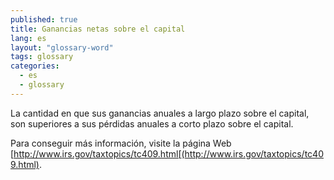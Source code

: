 ```yaml
---
published: true
title: Ganancias netas sobre el capital
lang: es
layout: "glossary-word"
tags: glossary
categories:
  - es
  - glossary
---
```


La cantidad en que sus ganancias anuales a largo plazo sobre el capital, son superiores a sus pérdidas anuales a corto plazo sobre el capital.
	
Para conseguir más información, visite la página Web [http://www.irs.gov/taxtopics/tc409.html[(http://www.irs.gov/taxtopics/tc409.html).
